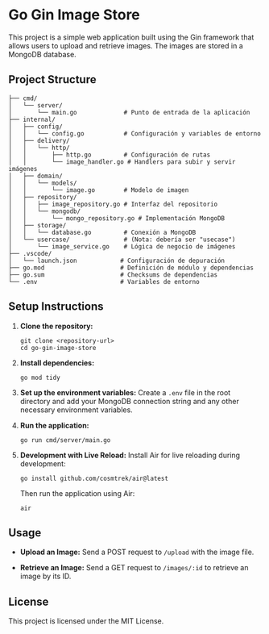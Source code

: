 # Go Gin Image Store

This project is a simple web application built using the Gin framework that allows users to upload and retrieve images. The images are stored in a MongoDB database.

## Project Structure

```go-gin-image-store/
├── cmd/
│   └── server/
│       └── main.go             # Punto de entrada de la aplicación
├── internal/
│   ├── config/
│   │   └── config.go           # Configuración y variables de entorno
│   ├── delivery/
│   │   └── http/
│   │       ├── http.go         # Configuración de rutas
│   │       └── image_handler.go # Handlers para subir y servir imágenes
│   ├── domain/
│   │   └── models/
│   │       └── image.go        # Modelo de imagen
│   ├── repository/
│   │   ├── image_repository.go # Interfaz del repositorio
│   │   └── mongodb/
│   │       └── mongo_repository.go # Implementación MongoDB
│   ├── storage/
│   │   └── database.go         # Conexión a MongoDB
│   └── usercase/               # (Nota: debería ser "usecase")
│       └── image_service.go    # Lógica de negocio de imágenes
├── .vscode/
│   └── launch.json            # Configuración de depuración
├── go.mod                     # Definición de módulo y dependencias
├── go.sum                     # Checksums de dependencias
└── .env                       # Variables de entorno
```
## Setup Instructions

1. **Clone the repository:**
   ```
   git clone <repository-url>
   cd go-gin-image-store
   ```

2. **Install dependencies:**
   ```
   go mod tidy
   ```

3. **Set up the environment variables:**
   Create a `.env` file in the root directory and add your MongoDB connection string and any other necessary environment variables.

4. **Run the application:**
   ```
   go run cmd/server/main.go
   ```
   
5. **Development with Live Reload:**
   Install Air for live reloading during development:
   ```
   go install github.com/cosmtrek/air@latest
   ```
   Then run the application using Air:
   ```
   air
   ```

## Usage

- **Upload an Image:**
  Send a POST request to `/upload` with the image file.

- **Retrieve an Image:**
  Send a GET request to `/images/:id` to retrieve an image by its ID.

## License

This project is licensed under the MIT License.